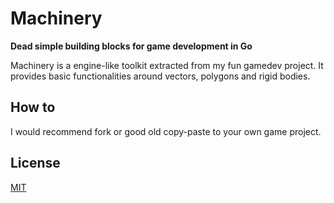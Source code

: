 # Machinery

**Dead simple building blocks for game development in Go**

Machinery is a engine-like toolkit extracted from my fun gamedev project. It provides basic functionalities around vectors, polygons and rigid bodies.

## How to

I would recommend fork or good old copy-paste to your own game project.

## License

[MIT](LICENSE)
